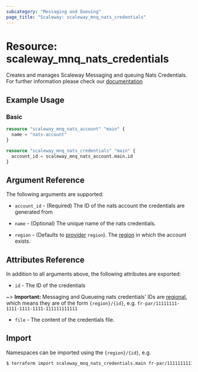 ```yaml
---
subcategory: "Messaging and Queuing"
page_title: "Scaleway: scaleway_mnq_nats_credentials"
---
```


# Resource: scaleway_mnq_nats_credentials

Creates and manages Scaleway Messaging and queuing Nats Credentials.
For further information please check
our [documentation](https://www.scaleway.com/en/docs/serverless/messaging/reference-content/nats-overview/)

## Example Usage

### Basic

```terraform
resource "scaleway_mnq_nats_account" "main" {
  name = "nats-account"
}

resource "scaleway_mnq_nats_credentials" "main" {
  account_id = scaleway_mnq_nats_account.main.id
}
```

## Argument Reference

The following arguments are supported:

- `account_id` - (Required) The ID of the nats account the credentials are generated from

- `name` - (Optional) The unique name of the nats credentials.

- `region` - (Defaults to [provider](../index.md#region) `region`). The [region](../guides/regions_and_zones.md#regions)
  in which the account exists.

## Attributes Reference

In addition to all arguments above, the following attributes are exported:

- `id` - The ID of the credentials

~> **Important:** Messaging and Queueing nats credentials' IDs are [regional](../guides/regions_and_zones.md#resource-ids), which means they are of the form `{region}/{id}`, e.g. `fr-par/11111111-1111-1111-1111-111111111111`

- `file` - The content of the credentials file.

## Import

Namespaces can be imported using the `{region}/{id}`, e.g.

```bash
$ terraform import scaleway_mnq_nats_credentials.main fr-par/11111111111111111111111111111111
```
